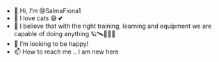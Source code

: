 - 👋 Hi, I’m @SalmaFiona1 
- 👀 I love cats 😅 💕
- 🌱 I believe that with the right training, learning and equipment we are capable of doing anything 🪐🛰👩🏽‍💻
- 💞️ I’m looking to be happy!
- 📫 How to reach me .. I am new here 

<!---
SalmaFiona1/SalmaFiona1 is a ✨ special ✨ repository because its `README.md` (this file) appears on your GitHub profile.
You can click the Preview link to take a look at your changes.
--->
